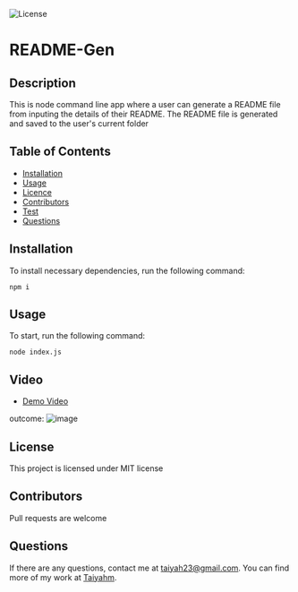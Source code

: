   ![License](https://img.shields.io/badge/License-MIT-blue.svg)

# README-Gen

## Description

  This is node command line app where a user can generate a README file from inputing the details of their README. The README file is generated and saved to the       user's current folder

  ## Table of Contents
  
  * [Installation](#Installation)
  * [Usage](#Usage)
  * [Licence](#Licence)
  * [Contributors](#Contributors)
  * [Test](#Test)
  * [Questions](#question) 

 ## Installation
 
To install necessary dependencies, run the following command:

```
npm i
```

  ## Usage
  To start, run the following command:
  
  ```
  node index.js 
  ```
  ## Video
  * [Demo Video](https://pro.panopto.com/Panopto/Pages/Viewer.aspx?id=cb618a7b-e3fe-479d-94a3-ace3012f2105)
  
 outcome:
 ![image](https://user-images.githubusercontent.com/72588525/110217269-17328580-7e81-11eb-95ca-5aba8e1f7578.png)
  
  ## License  

  This project is licensed under MIT license

  ## Contributors

  Pull requests are welcome

  ## Questions

  If there are any questions, contact me at taiyah23@gmail.com. You can find more of my work at [Taiyahm](https://github.com/Taiyahm/).
  

  
  
